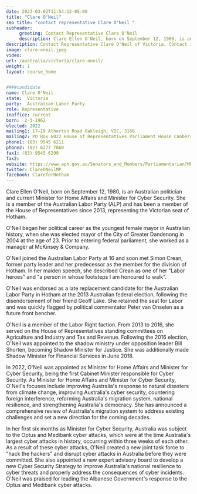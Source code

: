 ```yaml
---
date: 2023-03-02T11:54:12-05:00
title: "Clare O'Neil"
seo_title: "contact representative Clare O'Neil "
subheader:
     greeting: Contact Representative Clare O'Neil
     description: Clare Ellen O'Neil, born on September 12, 1980, is an Australian politician and current Minister for Home Affairs and Minister for Cyber Security.
description: Contact Representative Clare O'Neil of Victoria. Contact information for Clare O'Neil includes email address, phone number, and mailing address.
image: clare-oneil.jpeg
video:
url: /australia/victoria/clare-oneil/
weight: 1
layout: course_home


####candidate
name: Clare O'Neil
state:	Victoria
party:	Australian Labor Party
role: Representative
inoffice: current
born:  2-3-1962
elected: 2022
mailing1: 17–19 Atherton Road Oakleigh, VIC, 3166
mailing2: PO Box 6022 House of Representatives Parliament House Canberra ACT 2600
phone1:	(03) 9545 6211
phone2: (02) 6277 7860
fax1: (03) 9545 6299
fax2:
website: https://www.aph.gov.au/Senators_and_Members/Parliamentarian?MPID=140590
twitter: ClareONeilMP
facebook: ClareforHotham
---
```


Clare Ellen O'Neil, born on September 12, 1980, is an Australian politician and current Minister for Home Affairs and Minister for Cyber Security. She is a member of the Australian Labor Party (ALP) and has been a member of the House of Representatives since 2013, representing the Victorian seat of Hotham.

O'Neil began her political career as the youngest female mayor in Australian history, when she was elected mayor of the City of Greater Dandenong in 2004 at the age of 23. Prior to entering federal parliament, she worked as a manager at McKinsey & Company.

O'Neil joined the Australian Labor Party at 16 and soon met Simon Crean, former party leader and her predecessor as the member for the division of Hotham. In her maiden speech, she described Crean as one of her "Labor heroes" and "a person in whose footsteps I am honoured to walk".

O'Neil was endorsed as a late replacement candidate for the Australian Labor Party in Hotham at the 2013 Australian federal election, following the disendorsement of her friend Geoff Lake. She retained the seat for Labor and was quickly flagged by political commentator Peter van Onselen as a future front bencher.

O'Neil is a member of the Labor Right faction. From 2013 to 2016, she served on the House of Representatives standing committees on Agriculture and Industry and Tax and Revenue. Following the 2016 election, O'Neil was appointed to the shadow ministry under opposition leader Bill Shorten, becoming Shadow Minister for Justice. She was additionally made Shadow Minister for Financial Services in June 2018.

In 2022, O'Neil was appointed as Minister for Home Affairs and Minister for Cyber Security, being the first Cabinet Minister responsible for Cyber Security. As Minister for Home Affairs and Minister for Cyber Security, O'Neil's focuses include improving Australia's response to natural disasters from climate change, improving Australia's cyber security, countering foreign interference, reforming Australia's migration system, national resilience, and strengthening Australia's democracy. She has announced a comprehensive review of Australia's migration system to address existing challenges and set a new direction for the coming decades.

In her first six months as Minister for Cyber Security, Australia was subject to the Optus and Medibank cyber attacks, which were at the time Australia's largest cyber attacks in history, occurring within three weeks of each other. As a result of these cyber attacks, O'Neil created a new joint task force to "hack the hackers" and disrupt cyber attacks in Australia before they were committed. She also appointed a new expert advisory board to develop a new Cyber Security Strategy to improve Australia's national resilience to cyber threats and properly address the consequences of cyber incidents. O'Neil was praised for leading the Albanese Government's response to the Optus and Medibank cyber attacks.